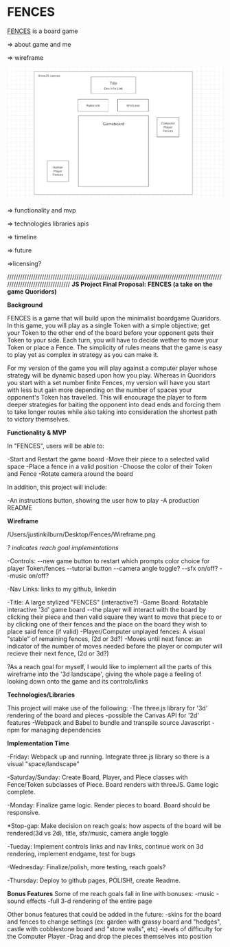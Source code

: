 # FENCES

[FENCES](https://thatmoonman.github.io/FENCES/) is a board game 

=> about game and me

=> wireframe

<img src="./src/assets/images/wireframe.png" alt="">

=> functionality and mvp

=> technologies libraries apis

=> timeline

=> future

=>licensing?



////////////////////////////////////////////////////////////////////////////////////////////////////////////////////////////////
**JS Project Final Proposal:**
**FENCES (a take on the game Quoridors)**

**Background**

FENCES is a game that will build upon the minimalist boardgame Quaridors. In this game, you will play as a single Token with a simple objective; get your Token to the other end of the board before your opponent gets their Token to your side. Each turn, you will have to decide wether to move your Token or place a Fence. The simplicity of rules means that the game is easy to play yet as complex in strategy as you can make it.

For my version of the game you will play against a computer player whose strategy will be dynamic based upon how you play. Whereas in Quoridors you start with a set number finite Fences, my version will have you start with less but gain more depending on the number of spaces your opponent's Token has travelled. This will encourage the player to form deeper strategies for baiting the opponent into dead ends and forcing them to take longer routes while also taking into consideration the shortest path to victory themselves. 

**Functionality & MVP**

In "FENCES", users will be able to:

-Start and Restart the game board
-Move their piece to a selected valid space
-Place a fence in a valid position
-Choose the color of their Token and Fence
-Rotate camera around the board

In addition, this project will include:

-An instructions button, showing the user how to play
-A production README

**Wireframe**

/Users/justinkilburn/Desktop/Fences/Wireframe.png


*? indicates reach goal implementations*

-Controls:
--new game button to restart which prompts color choice for player Token/fences
--tutorial button
--camera angle toggle?
--sfx on/off?
--music on/off?

-Nav Links: links to my github, linkedin

-Title: A large stylized "FENCES" (interactive?)
-Game Board: Rotatable interactive '3d' game board
--the player will interact with the board by clicking their piece and then valid square they want to move that piece to or by clicking one of their fences and the place on the board they wish to place said fence (if valid)
-Player/Computer unplayed fences: A visual "stable" of remaining fences, (2d or 3d?)
-Moves until next fence: an indicator of the number of moves needed before the player or computer will recieve their next fence, (2d or 3d?)

?As a reach goal for myself, I would like to implement all the parts of this wireframe into the '3d landscape', giving the whole page a feeling of looking down onto the game and its controls/links

**Technologies/Libraries**

This project will make use of the following:
-The three.js library for '3d' rendering of the board and pieces
-possible the Canvas API for '2d' features
-Webpack and Babel to bundle and transpile source Javascript
-npm for managing dependencies

**Implementation Time**

-Friday: Webpack up and running. Integrate three.js library so there is a visual "space/landscape"

-Saturday/Sunday: Create Board, Player, and Piece classes with Fence/Token subclasses of Piece. Board renders with threeJS. Game logic complete.

-Monday: Finalize game logic. Render pieces to board. Board should be responsive.

*Stop-gap: Make decision on reach goals: how aspects of the board will be rendered(3d vs 2d), title, sfx/music, camera angle toggle

-Tueday: Implement controls links and nav links, continue work on 3d rendering, implement endgame, test for bugs

-Wednesday: Finalize/polish, more testing, reach goals?

-Thursday: Deploy to github pages, POLISH!, create Readme.

**Bonus Features**
Some of me reach goals fall in line with bonuses:
-music
-sound effects
-full 3-d rendering of the entire page

Other bonus features that could be added in the future:
-skins for the board and fences to change settings (ex: garden with grassy board and "hedges", castle with cobblestone board and "stone walls", etc)
-levels of difficulty for the Computer Player
-Drag and drop the pieces themselves into position

